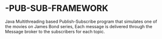 # -PUB-SUB-FRAMEWORK
Java Multithreading  based Publish-Subscribe program that simulates one of the movies on James Bond series,
Each message is delivered through the Message broker to the subscribers for each topic.
